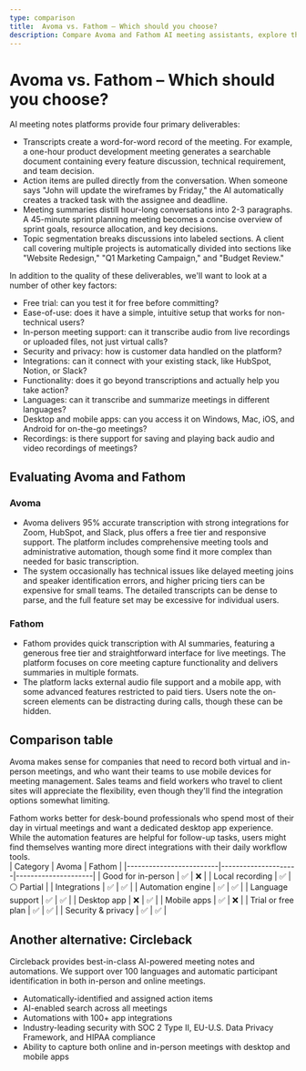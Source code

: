 ```yaml
---
type: comparison
title:  Avoma vs. Fathom – Which should you choose?
description: Compare Avoma and Fathom AI meeting assistants, explore their key features, pricing, and discover why Circleback might be a better alternative for your needs.
---
```


# Avoma vs. Fathom – Which should you choose?  
AI meeting notes platforms provide four primary deliverables:  
  
* Transcripts create a word-for-word record of the meeting. For example, a one-hour product development meeting generates a searchable document containing every feature discussion, technical requirement, and team decision.  
* Action items are pulled directly from the conversation. When someone says "John will update the wireframes by Friday," the AI automatically creates a tracked task with the assignee and deadline.  
* Meeting summaries distill hour-long conversations into 2-3 paragraphs. A 45-minute sprint planning meeting becomes a concise overview of sprint goals, resource allocation, and key decisions.  
* Topic segmentation breaks discussions into labeled sections. A client call covering multiple projects is automatically divided into sections like "Website Redesign," "Q1 Marketing Campaign," and "Budget Review."  
  
In addition to the quality of these deliverables, we'll want to look at a number of other key factors:  
  
* Free trial: can you test it for free before committing?  
* Ease-of-use: does it have a simple, intuitive setup that works for non-technical users?  
* In-person meeting support: can it transcribe audio from live recordings or uploaded files, not just virtual calls?  
* Security and privacy: how is customer data handled on the platform?  
* Integrations: can it connect with your existing stack, like HubSpot, Notion, or Slack?  
* Functionality: does it go beyond transcriptions and actually help you take action?  
* Languages: can it transcribe and summarize meetings in different languages?  
* Desktop and mobile apps: can you access it on Windows, Mac, iOS, and Android for on-the-go meetings?  
* Recordings: is there support for saving and playing back audio and video recordings of meetings?    
## Evaluating Avoma and Fathom  
### Avoma
* Avoma delivers 95% accurate transcription with strong integrations for Zoom, HubSpot, and Slack, plus offers a free tier and responsive support. The platform includes comprehensive meeting tools and administrative automation, though some find it more complex than needed for basic transcription.
* The system occasionally has technical issues like delayed meeting joins and speaker identification errors, and higher pricing tiers can be expensive for small teams. The detailed transcripts can be dense to parse, and the full feature set may be excessive for individual users.

### Fathom
* Fathom provides quick transcription with AI summaries, featuring a generous free tier and straightforward interface for live meetings. The platform focuses on core meeting capture functionality and delivers summaries in multiple formats.
* The platform lacks external audio file support and a mobile app, with some advanced features restricted to paid tiers. Users note the on-screen elements can be distracting during calls, though these can be hidden.  
## Comparison table    
Avoma makes sense for companies that need to record both virtual and in-person meetings, and who want their teams to use mobile devices for meeting management. Sales teams and field workers who travel to client sites will appreciate the flexibility, even though they'll find the integration options somewhat limiting.

Fathom works better for desk-bound professionals who spend most of their day in virtual meetings and want a dedicated desktop app experience. While the automation features are helpful for follow-up tasks, users might find themselves wanting more direct integrations with their daily workflow tools.  
| Category                | Avoma               | Fathom              |
|-------------------------|---------------------|---------------------|
| Good for in-person      | ✅                  | ❌                  |
| Local recording         | ✅                  | ⚪️ Partial         |
| Integrations            | ✅                  | ✅                  |
| Automation engine       | ✅                  | ✅                  |
| Language support        | ✅                  | ✅                  |
| Desktop app             | ❌                  | ✅                  |
| Mobile apps             | ✅                  | ❌                  |
| Trial or free plan      | ✅                  | ✅                  |
| Security & privacy      | ✅                  | ✅                  |  
## Another alternative: Circleback  
Circleback provides best-in-class AI-powered meeting notes and automations. We support over 100 languages and automatic participant identification in both in-person and online meetings.  
  
* Automatically-identified and assigned action items  
* AI-enabled search across all meetings  
* Automations with 100+ app integrations  
* Industry-leading security with SOC 2 Type II, EU-U.S. Data Privacy Framework, and HIPAA compliance  
* Ability to capture both online and in-person meetings with desktop and mobile apps  